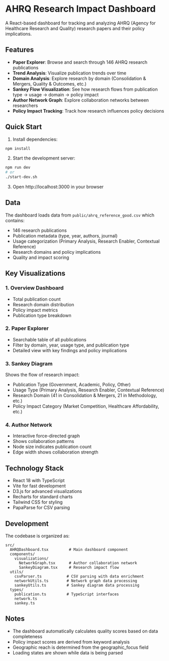 # AHRQ Research Impact Dashboard

A React-based dashboard for tracking and analyzing AHRQ (Agency for Healthcare Research and Quality) research papers and their policy implications.

## Features

- **Paper Explorer**: Browse and search through 146 AHRQ research publications
- **Trend Analysis**: Visualize publication trends over time
- **Domain Analysis**: Explore research by domain (Consolidation & Mergers, Quality & Outcomes, etc.)
- **Sankey Flow Visualization**: See how research flows from publication type → usage → domain → policy impact
- **Author Network Graph**: Explore collaboration networks between researchers
- **Policy Impact Tracking**: Track how research influences policy decisions

## Quick Start

1. Install dependencies:
```bash
npm install
```

2. Start the development server:
```bash
npm run dev
# or
./start-dev.sh
```

3. Open http://localhost:3000 in your browser

## Data

The dashboard loads data from `public/ahrq_reference_good.csv` which contains:
- 146 research publications
- Publication metadata (type, year, authors, journal)
- Usage categorization (Primary Analysis, Research Enabler, Contextual Reference)
- Research domains and policy implications
- Quality and impact scoring

## Key Visualizations

### 1. Overview Dashboard
- Total publication count
- Research domain distribution
- Policy impact metrics
- Publication type breakdown

### 2. Paper Explorer
- Searchable table of all publications
- Filter by domain, year, usage type, and publication type
- Detailed view with key findings and policy implications

### 3. Sankey Diagram
Shows the flow of research impact:
- Publication Type (Government, Academic, Policy, Other)
- Usage Type (Primary Analysis, Research Enabler, Contextual Reference)
- Research Domain (41 in Consolidation & Mergers, 21 in Methodology, etc.)
- Policy Impact Category (Market Competition, Healthcare Affordability, etc.)

### 4. Author Network
- Interactive force-directed graph
- Shows collaboration patterns
- Node size indicates publication count
- Edge width shows collaboration strength

## Technology Stack

- React 18 with TypeScript
- Vite for fast development
- D3.js for advanced visualizations
- Recharts for standard charts
- Tailwind CSS for styling
- PapaParse for CSV parsing

## Development

The codebase is organized as:
```
src/
  AHRQDashboard.tsx         # Main dashboard component
  components/
    visualizations/
      NetworkGraph.tsx      # Author collaboration network
      SankeyDiagram.tsx     # Research impact flow
  utils/
    csvParser.ts           # CSV parsing with data enrichment
    networkUtils.ts        # Network graph data processing
    sankeyUtils.ts         # Sankey diagram data processing
  types/
    publication.ts         # TypeScript interfaces
    network.ts
    sankey.ts
```

## Notes

- The dashboard automatically calculates quality scores based on data completeness
- Policy impact scores are derived from keyword analysis
- Geographic reach is determined from the geographic_focus field
- Loading states are shown while data is being parsed